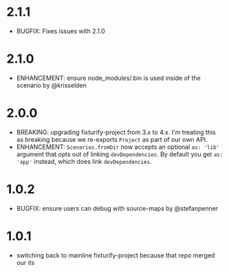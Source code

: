 # 2.1.1

- BUGFIX: Fixes issues with 2.1.0

# 2.1.0

- ENHANCEMENT: ensure node_modules/.bin is used inside of the scenario by @krisselden

# 2.0.0

- BREAKING: upgrading fixturify-project from 3.x to 4.x. I'm treating this as breaking because we re-exports `Project` as part of our own API.
- ENHANCEMENT: `Scenarios.fromDir` now accepts an optional `as: 'lib'` argument that opts out of linking `devDependencies`. By default you get `as: 'app'` instead, which does link `devDependencies`.

# 1.0.2

- BUGFIX: ensure users can debug with source-maps by @stefanpenner

# 1.0.1

- switching back to mainline fixturify-project because that repo merged our its
